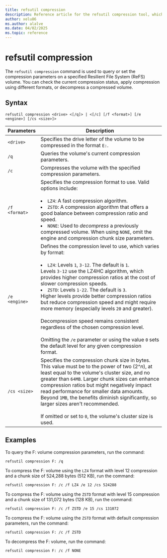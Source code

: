 ```yaml
---
title: refsutil compression
description: Reference article for the refsutil compression tool, which queries or modifies compression settings on a Resilient File System (ReFS) volume in Windows.
author: xelu86
ms.author: alalve
ms.date: 04/02/2025
ms.topic: reference
---
```


# refsutil compression

The `refsutil compression` command is used to query or set the compression parameters on a specified Resilient File System (ReFS) volume. You can check the current compression status, apply compression using different formats, or decompress a compressed volume.

## Syntax

```
refsutil compression <drive> <[/q]> | <[/c] [/f <format>] [/e <engine>] [/cs <size>]>
```

| Parameters | Description |
|--|--|
| `<drive>` | Specifies the drive letter of the volume to be compressed in the format `E:`. |
| `/q` | Queries the volume's current compression parameters. |
| `/c` | Compresses the volume with the specified compression parameters. |
| `/f <format>` | Specifies the compression format to use. Valid options include:<br><br> <li>`LZ4`: A fast compression algorithm. <li> `ZSTD`: A compression algorithm that offers a good balance between compression ratio and speed. <li> `NONE`: Used to *decompress* a previously compressed volume. When using `NONE`, omit the engine and compression chunk size parameters.</li> |
| `/e <engine>` | Defines the compression level to use, which varies by format:<br><br> <li> `LZ4`: Levels `1`, `3-12`. The default is `1`. <br>Levels `3-12` use the LZ4HC algorithm, which provides higher compression ratios at the cost of slower compression speeds. <br><li> `ZSTD`: Levels `1-22`. The default is `3`. <br>Higher levels provide better compression ratios but reduce compression speed and might require more memory (especially levels `20` and greater). <br><br>Decompression speed remains consistent regardless of the chosen compression level.</li><br> Omitting the `/e` parameter or using the value `0` sets the default level for any given compression format. |
| `/cs <size>` | Specifies the compression chunk size in bytes. This value must be to the power of two (2^*n*), at least equal to the volume's cluster size, and no greater than `64MB`. Larger chunk sizes can enhance compression ratios but might negatively impact read performance for smaller data amounts. Beyond `1MB`, the benefits diminish significantly, so larger sizes aren't recommended.<br><br> If omitted or set to `0`, the volume's cluster size is used. |

## Examples

To query the F: volume compression parameters, run the command:

```
refsutil compression F: /q
```

To compress the F: volume using the `LZ4` format with level 12 compression and a chunk size of 524,288 bytes (512 KB), run the command:

```
refsutil compression F: /c /f LZ4 /e 12 /cs 524288
```

To compress the F: volume using the `ZSTD` format with level 15 compression and a chunk size of 131,072 bytes (128 KB), run the command:

```
refsutil compression F: /c /f ZSTD /e 15 /cs 131072
```

To compress the F: volume using the `ZSTD` format with default compression parameters, run the command:

```
refsutil compression F: /c /f ZSTD
```

To decompress the F: volume, run the command:

```
refsutil compression F: /c /f NONE
```
